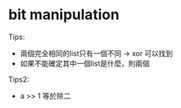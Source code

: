 # bit manipulation

Tips:
* 兩個完全相同的list只有一個不同 -> xor 可以找到
* 如果不能確定其中一個list是什麼，則兩個


Tips2:
* a >> 1 等於除二
